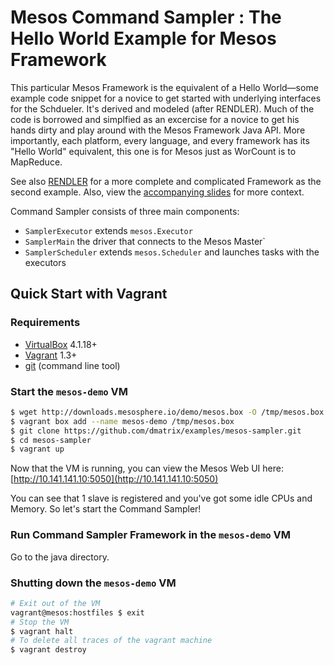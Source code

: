 Mesos Command Sampler : The Hello World Example for Mesos Framework
=====================

This particular Mesos Framework is the equivalent of a Hello World—some example code snippet for a novice to get started with underlying interfaces for the Schdueler. 
It's derived and modeled (after RENDLER). Much of the code is borrowed and simplfied as an excercise for a 
novice to get his hands dirty and play around with the Mesos Framework Java API. More importantly, each platform, every language, and every framework
has its "Hello World" equivalent, this one is for Mesos just as WorCount is to MapReduce.


See also [RENDLER](http://github/mesosphere/RENDLER) for a more complete and complicated Framework as the second example.
Also, view the [accompanying slides](http://mesosphere.github.io/oscon-mesos-2014/#/) for more context.

Command Sampler consists of three main components:

- `SamplerExecutor` extends `mesos.Executor`
- `SamplerMain` the driver that connects to the Mesos Master`
- `SamplerScheduler` extends `mesos.Scheduler` and launches tasks with the executors

## Quick Start with Vagrant

### Requirements

- [VirtualBox](http://www.virtualbox.org/) 4.1.18+
- [Vagrant](http://www.vagrantup.com/) 1.3+
- [git](http://git-scm.com/downloads) (command line tool)

### Start the `mesos-demo` VM

```bash
$ wget http://downloads.mesosphere.io/demo/mesos.box -O /tmp/mesos.box
$ vagrant box add --name mesos-demo /tmp/mesos.box
$ git clone https://github.com/dmatrix/examples/mesos-sampler.git
$ cd mesos-sampler
$ vagrant up
```

Now that the VM is running, you can view the Mesos Web UI here:
[http://10.141.141.10:5050](http://10.141.141.10:5050)

You can see that 1 slave is registered and you've got some idle CPUs and Memory. So let's start the Command Sampler!

### Run Command Sampler Framework in the `mesos-demo` VM

Go to the java directory.

### Shutting down the `mesos-demo` VM

```bash
# Exit out of the VM
vagrant@mesos:hostfiles $ exit
# Stop the VM
$ vagrant halt
# To delete all traces of the vagrant machine
$ vagrant destroy
```
